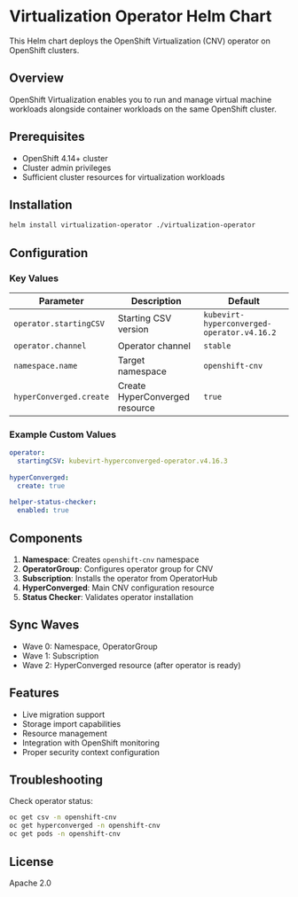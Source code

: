 # Virtualization Operator Helm Chart

This Helm chart deploys the OpenShift Virtualization (CNV) operator on OpenShift clusters.

## Overview

OpenShift Virtualization enables you to run and manage virtual machine workloads alongside container workloads on the same OpenShift cluster.

## Prerequisites

- OpenShift 4.14+ cluster
- Cluster admin privileges
- Sufficient cluster resources for virtualization workloads

## Installation

```bash
helm install virtualization-operator ./virtualization-operator
```

## Configuration

### Key Values

| Parameter | Description | Default |
|-----------|-------------|---------|
| `operator.startingCSV` | Starting CSV version | `kubevirt-hyperconverged-operator.v4.16.2` |
| `operator.channel` | Operator channel | `stable` |
| `namespace.name` | Target namespace | `openshift-cnv` |
| `hyperConverged.create` | Create HyperConverged resource | `true` |

### Example Custom Values

```yaml
operator:
  startingCSV: kubevirt-hyperconverged-operator.v4.16.3
  
hyperConverged:
  create: true
  
helper-status-checker:
  enabled: true
```

## Components

1. **Namespace**: Creates `openshift-cnv` namespace
2. **OperatorGroup**: Configures operator group for CNV
3. **Subscription**: Installs the operator from OperatorHub
4. **HyperConverged**: Main CNV configuration resource
5. **Status Checker**: Validates operator installation

## Sync Waves

- Wave 0: Namespace, OperatorGroup
- Wave 1: Subscription
- Wave 2: HyperConverged resource (after operator is ready)

## Features

- Live migration support
- Storage import capabilities
- Resource management
- Integration with OpenShift monitoring
- Proper security context configuration

## Troubleshooting

Check operator status:
```bash
oc get csv -n openshift-cnv
oc get hyperconverged -n openshift-cnv
oc get pods -n openshift-cnv
```

## License

Apache 2.0

